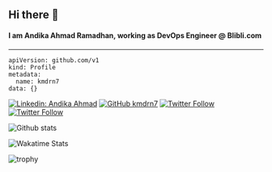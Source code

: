 ## Hi there 👋

#### I am **Andika Ahmad Ramadhan**, working as **DevOps Engineer @ Blibli.com** 

---

```
apiVersion: github.com/v1
kind: Profile
metadata:
  name: kmdrn7
data: {}
```

[![Linkedin: Andika Ahmad](https://img.shields.io/badge/Andika%20Ahmad%20Ramadhan-blue?style=flat-square&logo=Linkedin&logoColor=white&link=https://www.linkedin.com/in/andikahmadr/)](https://www.linkedin.com/in/andikahmadr/)
[![GitHub kmdrn7](https://img.shields.io/github/followers/kmdrn7?label=follow&style=social)](https://github.com/kmdrn7)
[![Twitter Follow](https://img.shields.io/twitter/follow/kmdrn7_?style=social)](https://twitter.com/kmdrn7_)
[![Twitter Follow](https://img.shields.io/badge/Telegram-white?style=social&logo=telegram)](https://t.me/kmdrn7)

![Github stats](https://github-readme-stats.vercel.app/api?username=kmdrn7&show_icons=true&hide_border=true)

![Wakatime Stats](https://github-readme-stats.vercel.app/api/wakatime?username=kmdrn7&layout=compact)

![trophy](https://github-profile-trophy.vercel.app/?username=kmdrn7&column=4)